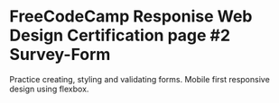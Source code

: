 # FreeCodeCamp Responise Web Design Certification page #2 Survey-Form

Practice creating, styling and validating forms. Mobile first responsive design using flexbox.